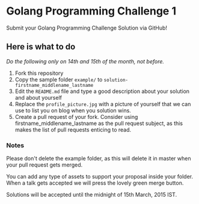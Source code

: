 # Golang Programming Challenge 1

Submit your Golang Programming Challenge Solution via GitHub!

## Here is what to do

_Do the following only on 14th and 15th of the month, not before._

1. Fork this repository
2. Copy the sample folder `example/` to `solution-firstname_middlename_lastname`
3. Edit the `README.md` file and type a good description about your solution and about yourself
4. Replace the `profile_picture.jpg` with a picture of yourself that we can use to list you on blog when you solution wins.
5. Create a pull request of your fork. Consider using firstname_middlename_lastname as the pull request subject, as this makes the list of pull requests enticing to read.

### Notes

Please don't delete the example folder, as this will delete it in master when your pull request gets merged.

You can add any type of assets to support your proposal inside your folder.
When a talk gets accepted we will press the lovely green merge button.

Solutions will be accepted until the midnight of 15th March, 2015 IST.

